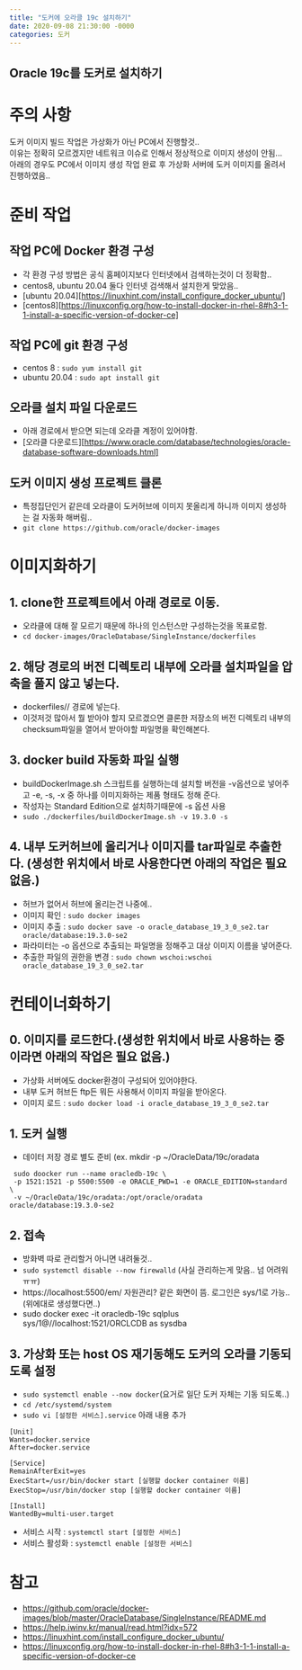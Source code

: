 ```yaml
---
title: "도커에 오라클 19c 설치하기"
date: 2020-09-08 21:30:00 -0000
categories: 도커
---
```


Oracle 19c를 도커로 설치하기
---

# 주의 사항 
도커 이미지 빌드 작업은 가상화가 아닌 PC에서 진행할것..   
이유는 정확히 모르겠지만 네트워크 이슈로 인해서 정상적으로 이미지 생성이 안됨...    
아래의 경우도 PC에서 이미지 생성 작업 완료 후 가상화 서버에 도커 이미지를 올려서 진행하였음..   
   
# 준비 작업 
## 작업 PC에 Docker 환경 구성
  - 각 환경 구성 방법은 공식 홈페이지보다 인터넷에서 검색하는것이 더 정확함..    
  - centos8, ubuntu 20.04 둘다 인터넷 검색해서 설치한게 맞았음..   
  - [ubuntu 20.04][https://linuxhint.com/install_configure_docker_ubuntu/]   
  - [centos8][https://linuxconfig.org/how-to-install-docker-in-rhel-8#h3-1-1-install-a-specific-version-of-docker-ce]
## 작업 PC에 git 환경 구성
  - centos 8 : ```sudo yum install git```
  - ubuntu 20.04 : ```sudo apt install git```
## 오라클 설치 파일 다운로드
  - 아래 경로에서 받으면 되는데 오라클 계정이 있어야함.
  - [오라클 다운로드][https://www.oracle.com/database/technologies/oracle-database-software-downloads.html]
## 도커 이미지 생성 프로젝트 클론
  - 특정집단인거 같은데 오라클이 도커허브에 이미지 못올리게 하니까 이미지 생성하는 걸 자동화 해버림..
  - ```git clone https://github.com/oracle/docker-images```
   
# 이미지화하기 
## 1. clone한 프로젝트에서 아래 경로로 이동.
  - 오라클에 대해 잘 모르기 때문에 하나의 인스턴스만 구성하는것을 목표로함.
  - ```cd docker-images/OracleDatabase/SingleInstance/dockerfiles```   
## 2. 해당 경로의 버전 디렉토리 내부에 오라클 설치파일을 압축을 풀지 않고 넣는다.
  - dockerfiles/<version>/ 경로에 넣는다.
  - 이것저것 많아서 뭘 받아야 할지 모르겠으면 클론한 저장소의 버전 디렉토리 내부의 checksum파일을 열어서 받아야할 파일명을 확인해본다.   
## 3. docker build 자동화 파일 실행
 - buildDockerImage.sh 스크립트를 실행하는데 설치할 버전을 -v옵션으로 넣어주고 -e, -s, -x 중 하나를 이미지화하는 제품 형태도 정해 준다.
 - 작성자는 Standard Edition으로 설치하기때문에 -s 옵션 사용
 - ```sudo ./dockerfiles/buildDockerImage.sh -v 19.3.0 -s```   
## 4. 내부 도커허브에 올리거나 이미지를 tar파일로 추출한다. (생성한 위치에서 바로 사용한다면 아래의 작업은 필요 없음.)
 - 허브가 없어서 허브에 올리는건 나중에..
 - 이미지 확인 : ```sudo docker images```
 - 이미지 추출 : ```sudo docker save -o oracle_database_19_3_0_se2.tar oracle/database:19.3.0-se2```
 - 파라미터는 -o 옵션으로 추출되는 파일명을 정해주고 대상 이미지 이름을 넣어준다.
 - 추출한 파일의 권한을 변경 : ```sudo chown wschoi:wschoi oracle_database_19_3_0_se2.tar```
   
# 컨테이너화하기
## 0. 이미지를 로드한다.(생성한 위치에서 바로 사용하는 중이라면 아래의 작업은 필요 없음.)
 - 가상화 서버에도 docker환경이 구성되어 있어야한다.
 - 내부 도커 허브든 ftp든 뭐든 사용해서 이미지 파일을 받아온다.
 - 이미지 로드 : ```sudo docker load -i oracle_database_19_3_0_se2.tar``` 
## 1. 도커 실행
 - 데이터 저장 경로 별도 준비 (ex. mkdir -p ~/OracleData/19c/oradata   
 ```
  sudo doocker run --name oracledb-19c \   
  -p 1521:1521 -p 5500:5500 -e ORACLE_PWD=1 -e ORACLE_EDITION=standard \   
  -v ~/OracleData/19c/oradata:/opt/oracle/oradata oracle/database:19.3.0-se2   
  ```
## 2. 접속 
 - 방화벽 따로 관리할거 아니면 내려둘것.. 
 - ```sudo systemctl disable --now firewalld``` (사실 관리하는게 맞음.. 넘 어려워 ㅠㅠ)
 - https://localhost:5500/em/ 자원관리? 같은 화면이 뜸. 로그인은 sys/1로 가능..(위에대로 생성했다면..)
 - sudo docker exec -it oracledb-19c sqlplus sys/1@//localhost:1521/ORCLCDB as sysdba
## 3. 가상화 또는 host OS 재기동해도 도커의 오라클 기동되도록 설정
 - ```sudo systemctl enable --now docker```(요거로 일단 도커 자체는 기동 되도록..)
 - ```cd /etc/systemd/system```
 - ``` sudo vi [설정한 서비스].service ```  아래 내용 추가   

```
[Unit]   
Wants=docker.service   
After=docker.service   
    
[Service]   
RemainAfterExit=yes   
ExecStart=/usr/bin/docker start [실행할 docker container 이름]   
ExecStop=/usr/bin/docker stop [실행할 docker container 이름]   
    
[Install]   
WantedBy=multi-user.target   
```

 - 서비스 시작 : ```systemctl start [설정한 서비스]```
 - 서비스 활성화 : ```systemctl enable [설정한 서비스]```
   
# 참고
 - https://github.com/oracle/docker-images/blob/master/OracleDatabase/SingleInstance/README.md
 - https://help.iwinv.kr/manual/read.html?idx=572
 - https://linuxhint.com/install_configure_docker_ubuntu/
 - https://linuxconfig.org/how-to-install-docker-in-rhel-8#h3-1-1-install-a-specific-version-of-docker-ce
